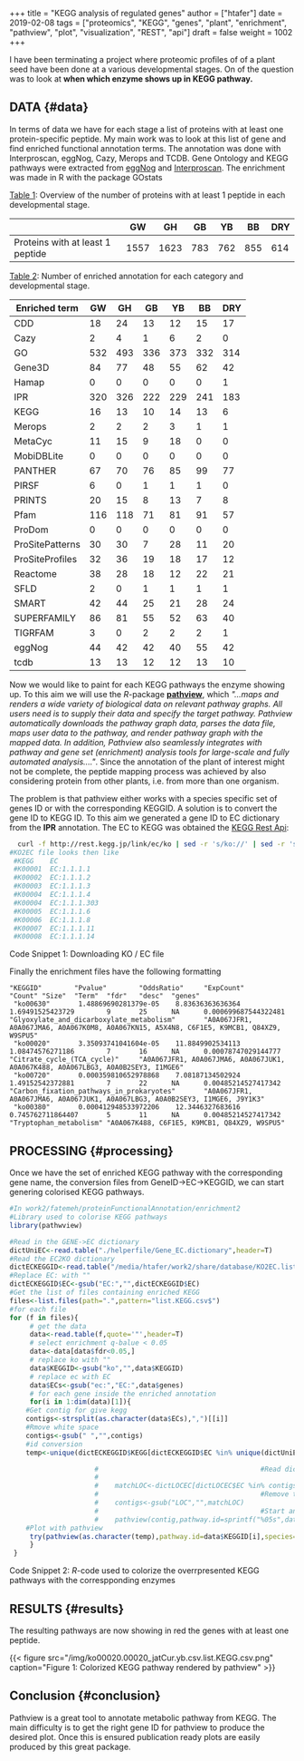 +++
title = "KEGG analysis of regulated genes"
author = ["htafer"]
date = 2019-02-08
tags = ["proteomics", "KEGG", "genes", "plant", "enrichment", "pathview", "plot", "visualization", "REST", "api"]
draft = false
weight = 1002
+++

I have been terminating a project where proteomic profiles of
of a plant seed have been done at a various developmental
stages. On of the question was to look at **when which enzyme shows up
in KEGG pathway.**


## DATA {#data}

In terms of data we have for each stage a list of proteins
with at least one protein-specific peptide. My main work was to look
at this list of gene and find enriched functional annotation
terms. The annotation was done with Interproscan, eggNog, Cazy, Merops
and TCDB. Gene Ontology and KEGG pathways were extracted from [eggNog](http://eggnogdb.embl.de/)
and [Interproscan](https://www.ebi.ac.uk/interpro/search/sequence-search). The enrichment was made in R with the package
GOstats

<a id="table--Table summary enrichment"></a>
<div class="table-caption">
  <span class="table-number"><a href="#table--Table summary enrichment">Table 1</a></span>:
  Overview of the number of proteins with at least 1 peptide in each developmental stage.
</div>

|                                  | GW   | GH   | GB  | YB  | BB  | DRY |
|----------------------------------|------|------|-----|-----|-----|-----|
| Proteins with at least 1 peptide | 1557 | 1623 | 783 | 762 | 855 | 614 |

<a id="table--Table summary enrichment"></a>
<div class="table-caption">
  <span class="table-number"><a href="#table--Table summary enrichment">Table 2</a></span>:
  Number of enriched annotation for each category and developmental stage.
</div>

| Enriched term   | GW  | GH  | GB  | YB  | BB  | DRY |
|-----------------|-----|-----|-----|-----|-----|-----|
| CDD             | 18  | 24  | 13  | 12  | 15  | 17  |
| Cazy            | 2   | 4   | 1   | 6   | 2   | 0   |
| GO              | 532 | 493 | 336 | 373 | 332 | 314 |
| Gene3D          | 84  | 77  | 48  | 55  | 62  | 42  |
| Hamap           | 0   | 0   | 0   | 0   | 0   | 1   |
| IPR             | 320 | 326 | 222 | 229 | 241 | 183 |
| KEGG            | 16  | 13  | 10  | 14  | 13  | 6   |
| Merops          | 2   | 2   | 2   | 3   | 1   | 1   |
| MetaCyc         | 11  | 15  | 9   | 18  | 0   | 0   |
| MobiDBLite      | 0   | 0   | 0   | 0   | 0   | 0   |
| PANTHER         | 67  | 70  | 76  | 85  | 99  | 77  |
| PIRSF           | 6   | 0   | 1   | 1   | 1   | 0   |
| PRINTS          | 20  | 15  | 8   | 13  | 7   | 8   |
| Pfam            | 116 | 118 | 71  | 81  | 91  | 57  |
| ProDom          | 0   | 0   | 0   | 0   | 0   | 0   |
| ProSitePatterns | 30  | 30  | 7   | 28  | 11  | 20  |
| ProSiteProfiles | 32  | 36  | 19  | 18  | 17  | 12  |
| Reactome        | 38  | 28  | 18  | 12  | 22  | 21  |
| SFLD            | 2   | 0   | 1   | 1   | 1   | 1   |
| SMART           | 42  | 44  | 25  | 21  | 28  | 24  |
| SUPERFAMILY     | 86  | 81  | 55  | 52  | 63  | 40  |
| TIGRFAM         | 3   | 0   | 2   | 2   | 2   | 1   |
| eggNog          | 44  | 42  | 42  | 40  | 55  | 42  |
| tcdb            | 13  | 13  | 12  | 12  | 13  | 10  |

Now we would like to paint for each KEGG pathways the enzyme showing
up. To this aim we will use the _R_-package **[pathview](http://bioconductor.org/packages/release/bioc/html/pathview.html)**, which _"...maps and renders a wide variety of biological data on relevant pathway graphs. All users need is to supply their data and specify the target pathway. Pathview automatically downloads the pathway graph data, parses the data file, maps user data to the pathway, and render pathway graph with the mapped data. In addition, Pathview also seamlessly integrates with pathway and gene set (enrichment) analysis tools for large-scale and fully automated analysis...."_.
Since the annotation of the plant of interest might not be complete, the peptide mapping
process was achieved by also considering protein from other plants,
i.e. from more than one organism.

The problem is that pathview either works with a species specific set
of genes ID or with the corresponding KEGGID. A solution is to convert
the gene ID to KEGG ID. To this aim we generated a gene ID to EC
dictionary from the **IPR** annotation. The EC to KEGG was obtained the
[KEGG Rest Api](http://rest.kegg.jp):

```bash
  curl -f http://rest.kegg.jp/link/ec/ko | sed -r 's/ko://' | sed -r 's/ec:/EC:/' > KO2EC.list
#KO2EC file looks then like
 #KEGG    EC
 #K00001  EC:1.1.1.1
 #K00002  EC:1.1.1.2
 #K00003  EC:1.1.1.3
 #K00004  EC:1.1.1.4
 #K00004  EC:1.1.1.303
 #K00005  EC:1.1.1.6
 #K00006  EC:1.1.1.8
 #K00007  EC:1.1.1.11
 #K00008  EC:1.1.1.14
```

<div class="src-block-caption">
  <span class="src-block-number">Code Snippet 1</span>:
  Downloading KO / EC file
</div>

Finally the enrichment files have the following formatting

```text
"KEGGID"        "Pvalue"        "OddsRatio"     "ExpCount"      "Count" "Size"  "Term"  "fdr"   "desc"  "genes"
 "ko00630"       1.48869690281379e-05    8.83636363636364        1.69491525423729        9       25      NA      0.000699687544322481    "Glyoxylate_and_dicarboxylate_metabolism"       "A0A067JFR1, A0A067JMA6, A0A067K0M8, A0A067KN15, A5X4N8, C6F1E5, K9MCB1, Q84XZ9, W9SPU5"
 "ko00020"       3.35093741041604e-05    11.8849902534113        1.08474576271186        7       16      NA      0.00078747029144777     "Citrate_cycle_(TCA_cycle)"     "A0A067JFR1, A0A067JMA6, A0A067JUK1, A0A067K488, A0A067LBG3, A0A0B2SEY3, I1MGE6"
 "ko00720"       0.000359810652978868    7.08187134502924        1.49152542372881        7       22      NA      0.00485214527417342     "Carbon_fixation_pathways_in_prokaryotes"       "A0A067JFR1, A0A067JMA6, A0A067JUK1, A0A067LBG3, A0A0B2SEY3, I1MGE6, J9Y1K3"
 "ko00380"       0.000412948533972206    12.3446327683616        0.745762711864407       5       11      NA      0.00485214527417342     "Tryptophan_metabolism" "A0A067K488, C6F1E5, K9MCB1, Q84XZ9, W9SPU5"
```


## PROCESSING {#processing}

Once we have the set of enriched KEGG pathway with the corresponding
gene name, the conversion files from GeneID->EC->KEGGID, we
can start genering colorised KEGG pathways.

```R
#In work2/fatemeh/proteinFunctionalAnnotation/enrichment2
#Library used to colorise KEGG pathways
library(pathwview)

#Read in the GENE->EC dictionary
dictUniEC<-read.table("./helperfile/Gene_EC.dictionary",header=T)
#Read the EC2KO dictionary
dictECKEGGID<-read.table("/media/htafer/work2/share/database/KO2EC.list",header=T)
#Replace EC: with ""
dictECKEGGID$EC<-gsub("EC:","",dictECKEGGID$EC)
#Get the list of files containing enriched KEGG
files<-list.files(path=".",pattern="list.KEGG.csv$")
#for each file
for (f in files){
     # get the data
     data<-read.table(f,quote='"',header=T)
     # select enrichment q-balue < 0.05
     data<-data[data$fdr<0.05,]
     # replace ko with ""
     data$KEGGID<-gsub("ko","",data$KEGGID)
     # replace ec with EC
     data$ECs<-gsub("ec:","EC:",data$genes)
     # for each gene inside the enriched annotation
     for(i in 1:dim(data)[1]){
	#Get contig for give kegg
	contigs<-strsplit(as.character(data$ECs),",")[[i]]
	#Rmove white space
	contigs<-gsub(" ","",contigs)
	#id conversion
	temp<-unique(dictECKEGGID$KEGG[dictECKEGGID$EC %in% unique(dictUniEC$ec[dictUniEC$uni %in% contigs])])

					 #                                        #Read dictionary
					 #
					 #    matchLOC<-dictLOCEC[dictLOCEC$EC %in% contigs,1]
					 #                                        #Remove the loc part since it is not used in KEGG
					 #    contigs<-gsub("LOC","",matchLOC)
					 #                                        #Start analysis
					 #    pathview(contig,pathway.id=sprintf("%05s",data$KEGGID[i]),species="jcu",out.suffix=paste(data$KEGGID[i],"_",gsub(" ","",data$ECs[i]),sep=""))
	#Plot with pathview
	 try(pathview(as.character(temp),pathway.id=data$KEGGID[i],species="ko",gene.idtype="kegg",plot.col.key= FALSE,out.suffix=paste(data$KEGGID[i],f,sep="_")))
     }
 }
```

<div class="src-block-caption">
  <span class="src-block-number">Code Snippet 2</span>:
  <i>R</i>-code used to colorize the overrpresented KEGG pathways with the correspponding enzymes
</div>


## RESULTS {#results}

The resulting pathways are now showing in red the genes with at least one peptide.

<a id="org9655a82"></a>

{{< figure src="/img/ko00020.00020_jatCur.yb.csv.list.KEGG.csv.png" caption="Figure 1: Colorized KEGG pathway rendered by pathview" >}}


## Conclusion {#conclusion}

Pathview is a great tool to annotate metabolic pathway from KEGG. The
main difficulty is to get the right gene ID for pathview to produce
the desired plot. Once this is ensured publication ready plots are
easily produced by this great package.
